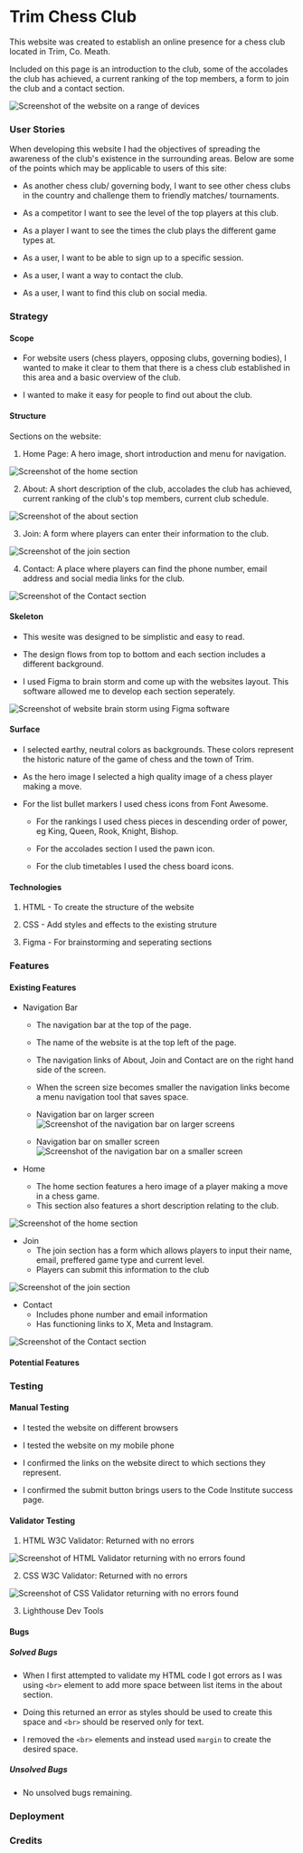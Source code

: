 # Trim Chess Club

This website was created to establish an online presence for a chess club located in Trim, Co. Meath.

Included on this page is an introduction to the club, some of the accolades the club has achieved, a current ranking of the top members, a form to join the club and a contact section.

![Screenshot of the website on a range of devices](assets/images/all_devices_mockup.png)

### User Stories

When developing this website I had the objectives of spreading the awareness of the club's existence in the surrounding areas. Below are some of the points which may be applicable to users of this site:

+ As another chess club/ governing body, I want to see other chess clubs in the country and challenge them to friendly matches/ tournaments.

+ As a competitor I want to see the level of the top players at this club.

+ As a player I want to see the times the club plays the different game types at.

+ As a user, I want to be able to sign up to a specific session. 

+ As a user, I want a way to contact the club.

+ As a user, I want to find this club on social media.

### Strategy

#### Scope

+ For website users (chess players, opposing clubs, governing bodies), I wanted to make it clear to them that there is a chess club established in this area and a basic overview of the club.

+ I wanted to make it easy for people to find out about the club.

#### Structure

Sections on the website:

1. Home Page: A hero image, short introduction and menu for navigation.

![Screenshot of the home section](assets/images/Home.PNG)

2. About: A short description of the club, accolades the club has achieved, current ranking of the club's top members, current club schedule.

![Screenshot of the about section](assets/images/about.PNG)

3. Join: A form where players can enter their information to the club.

![Screenshot of the join section](assets/images/join.PNG)

4. Contact: A place where players can find the phone number, email address and social media links for the club.

![Screenshot of the Contact section](assets/images/contact.PNG)


#### Skeleton

+ This wesite was designed to be simplistic and easy to read.

+ The design flows from top to bottom and each section includes a different background.

+ I used Figma to brain storm and come up with the websites layout. This software allowed me to develop each section seperately.

![Screenshot of website brain storm using Figma software](assets/images/figma.PNG)

#### Surface

+ I selected earthy, neutral colors as backgrounds. These colors represent the historic nature of the game of chess and the town of Trim.

+ As the hero image I selected a high quality image of a chess player making a move.

+ For the list bullet markers I used chess icons from Font Awesome.

    + For the rankings I used chess pieces in descending order of power, eg King, Queen, Rook, Knight, Bishop.

    + For the accolades section I used the pawn icon.

    + For the club timetables I used the chess board icons. 


#### Technologies

1. HTML - To create the structure of the website

2. CSS - Add styles and effects to the existing struture

3. Figma - For brainstorming and seperating sections

### Features

#### Existing Features

+ Navigation Bar
    + The navigation bar at the top of the page.
    + The name of the website is at the top left of the page.
    + The navigation links of About, Join and Contact are on the right hand side of the screen.
    + When the screen size becomes smaller the navigation links become a menu navigation tool that saves space.

    + Navigation bar on larger screen
    ![Screenshot of the navigation bar on larger screens](assets/images/nav_bar_big.PNG)

    + Navigation bar on smaller screen
    ![Screenshot of the navigation bar on a smaller screen](assets/images/nav_bar_small.PNG)

+ Home
    + The home section features a hero image of a player making a move in a chess game.
    + This section also features a short description relating to the club.

![Screenshot of the home section](assets/images/Home.PNG)


+ Join
    + The join section has a form which allows players to input their name, email, preffered game type and current level.
    + Players can submit this information to the club 

![Screenshot of the join section](assets/images/join.PNG)

+ Contact
    + Includes phone number and email information
    + Has functioning links to X, Meta and Instagram.

![Screenshot of the Contact section](assets/images/contact.PNG)

#### Potential Features

### Testing

#### Manual Testing

+ I tested the website on different browsers

+ I tested the website on my mobile phone

+ I confirmed the links on the website direct to which sections they represent.

+ I confirmed the submit button brings users to the Code Institute success page.

#### Validator Testing

1. HTML W3C Validator: Returned with no errors

![Screenshot of HTML Validator returning with no errors found](assets/images/html_validator.PNG)

2. CSS W3C Validator: Returned with no errors

![Screenshot of CSS Validator returning with no errors found](assets/images/css_validator.PNG)

3. Lighthouse Dev Tools

#### Bugs

##### Solved Bugs

+ When I first attempted to validate my HTML code I got errors as I was using `<br>` element to add more space between list items in the about section.

+ Doing this returned an error as styles should be used to create this space and `<br>` should be reserved only for text.

+ I removed the `<br>` elements and instead used `margin` to create the desired space.

##### Unsolved Bugs 

+ No unsolved bugs remaining.



### Deployment


### Credits